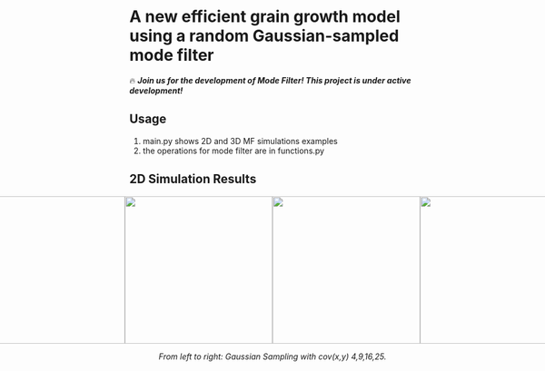 # A new efficient grain growth model using a random Gaussian-sampled mode filter

:fire: ***Join us for the development of Mode Filter! This project is under active development!***

## Usage
1. main.py shows 2D and 3D MF simulations examples
2. the operations for mode filter are in functions.py


## 2D Simulation Results
<div style="display: flex; justify-content: center; align-items: center;">
  <img src="materials/ims_id0_0.gif" width="260" />
  <img src="materials/ims_id0_4.gif" width="260" />
  <img src="materials/ims_id0_9.gif" width="260" />
  <img src="materials/ims_id0_16.gif" width="260" />
</div>

<p align="middle">
    <em >From left to right: Gaussian Sampling with cov(x,y) 4,9,16,25.</em>
</p>
<br>



